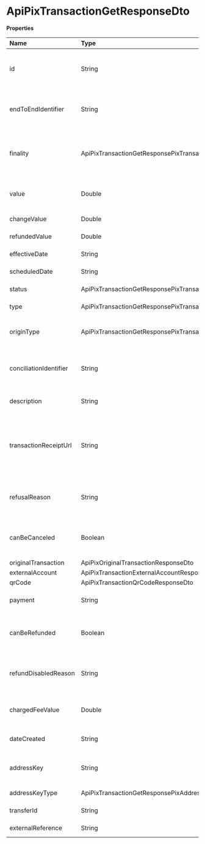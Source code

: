 # ApiPixTransactionGetResponseDto

**Properties**

| Name                   | Type                                                        | Required | Description                                                                |
| :--------------------- | :---------------------------------------------------------- | :------- | :------------------------------------------------------------------------- |
| id                     | String                                                      | ❌       | Unique identifier of the Pix transaction in Asaas                          |
| endToEndIdentifier     | String                                                      | ❌       | Pix transaction identifier at the Central Bank                             |
| finality               | ApiPixTransactionGetResponsePixTransactionCashValueFinality | ❌       | Used to indicate whether it is a Withdrawal or Change                      |
| value                  | Double                                                      | ❌       | Transaction or Withdrawal Value                                            |
| changeValue            | Double                                                      | ❌       | Change value                                                               |
| refundedValue          | Double                                                      | ❌       | Value reversed                                                             |
| effectiveDate          | String                                                      | ❌       | Transaction date                                                           |
| scheduledDate          | String                                                      | ❌       | Schedule date                                                              |
| status                 | ApiPixTransactionGetResponsePixTransactionStatus            | ❌       | Transaction status                                                         |
| type                   | ApiPixTransactionGetResponsePixTransactionType              | ❌       | Transaction type                                                           |
| originType             | ApiPixTransactionGetResponsePixTransactionOriginType        | ❌       | Indicates the origin of the transaction                                    |
| conciliationIdentifier | String                                                      | ❌       | QrCode identifier linked to the transaction                                |
| description            | String                                                      | ❌       | Description about the transaction                                          |
| transactionReceiptUrl  | String                                                      | ❌       | Proof of transaction will be available after the transaction is confirmed. |
| refusalReason          | String                                                      | ❌       | Reason why the transaction was declined                                    |
| canBeCanceled          | Boolean                                                     | ❌       | Indicates whether the transaction can be canceled                          |
| originalTransaction    | ApiPixOriginalTransactionResponseDto                        | ❌       |                                                                            |
| externalAccount        | ApiPixTransactionExternalAccountResponseDto                 | ❌       |                                                                            |
| qrCode                 | ApiPixTransactionQrCodeResponseDto                          | ❌       |                                                                            |
| payment                | String                                                      | ❌       | Unique billing identifier                                                  |
| canBeRefunded          | Boolean                                                     | ❌       | Indicates whether the transaction can be refunded                          |
| refundDisabledReason   | String                                                      | ❌       | Reason why the chargeback was disabled                                     |
| chargedFeeValue        | Double                                                      | ❌       | Debit or credit fee for the transaction                                    |
| dateCreated            | String                                                      | ❌       | Transaction creation date                                                  |
| addressKey             | String                                                      | ❌       | Pix key when the transaction is a credit                                   |
| addressKeyType         | ApiPixTransactionGetResponsePixAddressKeyType               | ❌       | Pix key type                                                               |
| transferId             | String                                                      | ❌       | Transfer identifier                                                        |
| externalReference      | String                                                      | ❌       | Free search field                                                          |

<!-- This file was generated by liblab | https://liblab.com/ -->
